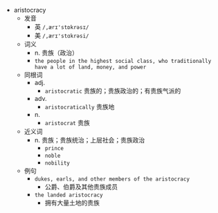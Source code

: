 - aristocracy
  - 发音
    - 英 `/,ærɪ'stɒkrəsɪ/`
    - 美 `/,ærɪ'stɑkrəsi/`
  - 词义
    - n. 贵族（政治）
    - `the people in the highest social class, who traditionally have a lot of land, money, and power`
  - 同根词
    - adj.
      - `aristocratic` 贵族的；贵族政治的；有贵族气派的
    - adv.
      - `aristocratically` 贵族地
    - n.
      - `aristocrat` 贵族
  - 近义词
    - n. 贵族；贵族统治；上层社会；贵族政治
      - `prince`
      - `noble`
      - `nobility`
  - 例句
    - `dukes, earls, and other members of the aristocracy`
      - 公爵、伯爵及其他贵族成员
    - `the landed aristocracy`
      - 拥有大量土地的贵族

